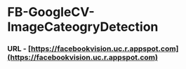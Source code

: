 # FB-GoogleCV-ImageCateogryDetection

### URL - [https://facebookvision.uc.r.appspot.com](https://facebookvision.uc.r.appspot.com)